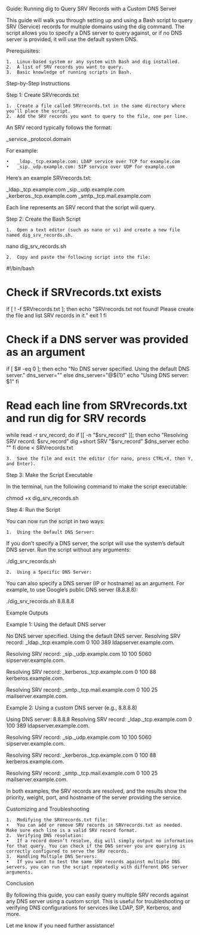 Guide: Running dig to Query SRV Records with a Custom DNS Server

This guide will walk you through setting up and using a Bash script to query SRV (Service) records for multiple domains using the dig command. The script allows you to specify a DNS server to query against, or if no DNS server is provided, it will use the default system DNS.

Prerequisites:

	1.	Linux-based system or any system with Bash and dig installed.
	2.	A list of SRV records you want to query.
	3.	Basic knowledge of running scripts in Bash.

Step-by-Step Instructions

Step 1: Create SRVrecords.txt

	1.	Create a file called SRVrecords.txt in the same directory where you’ll place the script.
	2.	Add the SRV records you want to query to the file, one per line.

An SRV record typically follows the format:

_service._protocol.domain

For example:

	•	_ldap._tcp.example.com: LDAP service over TCP for example.com
	•	_sip._udp.example.com: SIP service over UDP for example.com

Here’s an example SRVrecords.txt:

_ldap._tcp.example.com
_sip._udp.example.com
_kerberos._tcp.example.com
_smtp._tcp.mail.example.com

Each line represents an SRV record that the script will query.

Step 2: Create the Bash Script

	1.	Open a text editor (such as nano or vi) and create a new file named dig_srv_records.sh.

nano dig_srv_records.sh


	2.	Copy and paste the following script into the file:

#!/bin/bash

# Check if SRVrecords.txt exists
if [ ! -f SRVrecords.txt ]; then
    echo "SRVrecords.txt not found! Please create the file and list SRV records in it."
    exit 1
fi

# Check if a DNS server was provided as an argument
if [ $# -eq 0 ]; then
    echo "No DNS server specified. Using the default DNS server."
    dns_server=""
else
    dns_server="@${1}"
    echo "Using DNS server: $1"
fi

# Read each line from SRVrecords.txt and run dig for SRV records
while read -r srv_record; do
    if [[ -n "$srv_record" ]]; then
        echo "Resolving SRV record: $srv_record"
        dig +short SRV "$srv_record" $dns_server
        echo ""
    fi
done < SRVrecords.txt


	3.	Save the file and exit the editor (for nano, press CTRL+X, then Y, and Enter).

Step 3: Make the Script Executable

In the terminal, run the following command to make the script executable:

chmod +x dig_srv_records.sh

Step 4: Run the Script

You can now run the script in two ways:

	1.	Using the Default DNS Server:
If you don’t specify a DNS server, the script will use the system’s default DNS server.
Run the script without any arguments:

./dig_srv_records.sh


	2.	Using a Specific DNS Server:
You can also specify a DNS server (IP or hostname) as an argument.
For example, to use Google’s public DNS server (8.8.8.8):

./dig_srv_records.sh 8.8.8.8



Example Outputs

Example 1: Using the default DNS server

No DNS server specified. Using the default DNS server.
Resolving SRV record: _ldap._tcp.example.com
0 100 389 ldapserver.example.com.

Resolving SRV record: _sip._udp.example.com
10 100 5060 sipserver.example.com.

Resolving SRV record: _kerberos._tcp.example.com
0 100 88 kerberos.example.com.

Resolving SRV record: _smtp._tcp.mail.example.com
0 100 25 mailserver.example.com.

Example 2: Using a custom DNS server (e.g., 8.8.8.8)

Using DNS server: 8.8.8.8
Resolving SRV record: _ldap._tcp.example.com
0 100 389 ldapserver.example.com.

Resolving SRV record: _sip._udp.example.com
10 100 5060 sipserver.example.com.

Resolving SRV record: _kerberos._tcp.example.com
0 100 88 kerberos.example.com.

Resolving SRV record: _smtp._tcp.mail.example.com
0 100 25 mailserver.example.com.

In both examples, the SRV records are resolved, and the results show the priority, weight, port, and hostname of the server providing the service.

Customizing and Troubleshooting

	1.	Modifying the SRVrecords.txt file:
	•	You can add or remove SRV records in SRVrecords.txt as needed. Make sure each line is a valid SRV record format.
	2.	Verifying DNS resolution:
	•	If a record doesn’t resolve, dig will simply output no information for that query. You can check if the DNS server you are querying is correctly configured to serve the SRV records.
	3.	Handling Multiple DNS Servers:
	•	If you want to test the same SRV records against multiple DNS servers, you can run the script repeatedly with different DNS server arguments.

Conclusion

By following this guide, you can easily query multiple SRV records against any DNS server using a custom script. This is useful for troubleshooting or verifying DNS configurations for services like LDAP, SIP, Kerberos, and more.

Let me know if you need further assistance!
